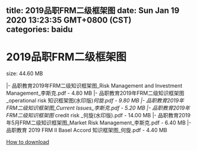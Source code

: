 
title: 2019品职FRM二级框架图
date: Sun Jan 19 2020 13:23:35 GMT+0800 (CST)    
categories: baidu
---

# 2019品职FRM二级框架图
size: 44.60 MB
 
 
|- 品职教育2019年FRM二级知识框架图_Risk Management and Investment Management_李斯克.pdf - 4.80 MB
|- 品职教育2019年FRM二级知识框架图_operational risk 知识框架图(水印版)_何旋.pdf - 9.80 MB
|- 品职教育2019年FRM二级知识框架图_Current Issues_李斯克.pdf - 5.20 MB
|- 品职教育2019年FRM二级知识框架图_ credit risk _何旋(水印版).pdf - 14.00 MB
|- 品职教育2019年5月FRM二级知识框架图_Market Risk Management_李斯克.pdf - 6.40 MB
|- 品职教育 2019 FRM II Basel Accord 知识框架图_何旋.pdf - 4.40 MB

[How to download](https://bpcam.bemobtrk.com/go/2ceec3aa-1ca2-46d6-b9ff-aaa5c184517c?jno=681)